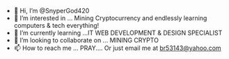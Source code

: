 - 👋 Hi, I’m @SnyperGod420
- 👀 I’m interested in ... Mining Cryptocurrency and endlessly learning computers & tech everything! 
- 🌱 I’m currently learning ...IT WEB DEVELOPMENT & DESIGN SPECIALIST
- 💞️ I’m looking to collaborate on ... MINING CRYPTO
- 📫 How to reach me ... PRAY.... Or just email me at br53143@yahoo.com

<!---
SnyperGod420/SnyperGod420 is a ✨ special ✨ repository because its `README.md` (this file) appears on your GitHub profile.
You can click the Preview link to take a look at your changes.
--->
